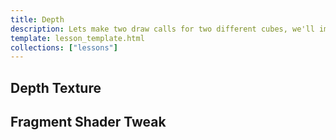 ```yaml
---
title: Depth
description: Lets make two draw calls for two different cubes, we'll immediately see that order matters a little too much, and how to fix it! (it's a Depth Buffer)
template: lesson_template.html
collections: ["lessons"]
---
```


## Depth Texture

## Fragment Shader Tweak
